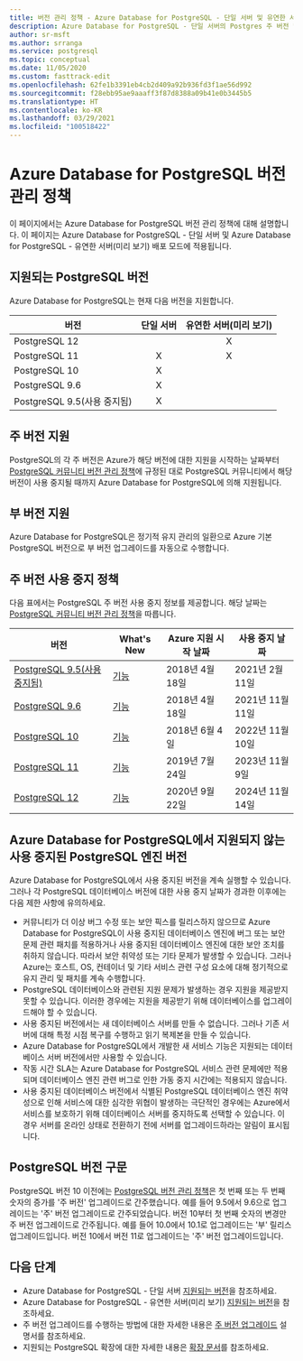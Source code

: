 ```yaml
---
title: 버전 관리 정책 - Azure Database for PostgreSQL - 단일 서버 및 유연한 서버(미리 보기)
description: Azure Database for PostgreSQL - 단일 서버의 Postgres 주 버전 및 부 버전 관련 정책을 설명합니다.
author: sr-msft
ms.author: srranga
ms.service: postgresql
ms.topic: conceptual
ms.date: 11/05/2020
ms.custom: fasttrack-edit
ms.openlocfilehash: 62fe1b3391eb4cb2d409a92b936fd3f1ae56d992
ms.sourcegitcommit: f28ebb95ae9aaaff3f87d8388a09b41e0b3445b5
ms.translationtype: HT
ms.contentlocale: ko-KR
ms.lasthandoff: 03/29/2021
ms.locfileid: "100518422"
---
```

# <a name="azure-database-for-postgresql-versioning-policy"></a>Azure Database for PostgreSQL 버전 관리 정책

이 페이지에서는 Azure Database for PostgreSQL 버전 관리 정책에 대해 설명합니다. 이 페이지는 Azure Database for PostgreSQL - 단일 서버 및 Azure Database for PostgreSQL - 유연한 서버(미리 보기) 배포 모드에 적용됩니다.

## <a name="supported--postgresql-versions"></a>지원되는 PostgreSQL 버전

Azure Database for PostgreSQL는 현재 다음 버전을 지원합니다.

| 버전 | 단일 서버 | 유연한 서버(미리 보기) |
| ----- | :------: | :----: |
| PostgreSQL 12 |  | X  | 
| PostgreSQL 11 | X | X |
| PostgreSQL 10 | X |  |
| PostgreSQL 9.6 | X |  |
| PostgreSQL 9.5(사용 중지됨) | X |  |

## <a name="major-version-support"></a>주 버전 지원
PostgreSQL의 각 주 버전은 Azure가 해당 버전에 대한 지원을 시작하는 날짜부터 [PostgreSQL 커뮤니티 버전 관리 정책](https://www.postgresql.org/support/versioning/)에 규정된 대로 PostgreSQL 커뮤니티에서 해당 버전이 사용 중지될 때까지 Azure Database for PostgreSQL에 의해 지원됩니다.

## <a name="minor-version-support"></a>부 버전 지원
Azure Database for PostgreSQL은 정기적 유지 관리의 일환으로 Azure 기본 PostgreSQL 버전으로 부 버전 업그레이드를 자동으로 수행합니다. 

## <a name="major-version-retirement-policy"></a>주 버전 사용 중지 정책
다음 표에서는 PostgreSQL 주 버전 사용 중지 정보를 제공합니다. 해당 날짜는 [PostgreSQL 커뮤니티 버전 관리 정책](https://www.postgresql.org/support/versioning/)을 따릅니다.

| 버전 | What's New | Azure 지원 시작 날짜 | 사용 중지 날짜|
| ----- | ----- | ------ | ----- |
| [PostgreSQL 9.5(사용 중지됨)](https://www.postgresql.org/about/news/postgresql-132-126-1111-1016-9621-and-9525-released-2165/)| [기능](https://www.postgresql.org/docs/9.5/release-9-5.html)  | 2018년 4월 18일   | 2021년 2월 11일
| [PostgreSQL 9.6](https://www.postgresql.org/about/news/postgresql-96-released-1703/) | [기능](https://wiki.postgresql.org/wiki/NewIn96) | 2018년 4월 18일  | 2021년 11월 11일
| [PostgreSQL 10](https://www.postgresql.org/about/news/postgresql-10-released-1786/) | [기능](https://wiki.postgresql.org/wiki/New_in_postgres_10) | 2018년 6월 4일  | 2022년 11월 10일
| [PostgreSQL 11](https://www.postgresql.org/about/news/postgresql-11-released-1894/) | [기능](https://www.postgresql.org/docs/11/release-11.html) | 2019년 7월 24일  | 2023년 11월 9일
| [PostgreSQL 12](https://www.postgresql.org/about/news/postgresql-12-released-1976/) | [기능](https://www.postgresql.org/docs/12/release-12.html) | 2020년 9월 22일  | 2024년 11월 14일

## <a name="retired-postgresql-engine-versions-not-supported-in-azure-database-for-postgresql"></a>Azure Database for PostgreSQL에서 지원되지 않는 사용 중지된 PostgreSQL 엔진 버전

Azure Database for PostgreSQL에서 사용 중지된 버전을 계속 실행할 수 있습니다. 그러나 각 PostgreSQL 데이터베이스 버전에 대한 사용 중지 날짜가 경과한 이후에는 다음 제한 사항에 유의하세요.
- 커뮤니티가 더 이상 버그 수정 또는 보안 픽스를 릴리스하지 않으므로 Azure Database for PostgreSQL이 사용 중지된 데이터베이스 엔진에 버그 또는 보안 문제 관련 패치를 적용하거나 사용 중지된 데이터베이스 엔진에 대한 보안 조치를 취하지 않습니다. 따라서 보안 취약성 또는 기타 문제가 발생할 수 있습니다. 그러나 Azure는 호스트, OS, 컨테이너 및 기타 서비스 관련 구성 요소에 대해 정기적으로 유지 관리 및 패치를 계속 수행합니다.
- PostgreSQL 데이터베이스와 관련된 지원 문제가 발생하는 경우 지원을 제공받지 못할 수 있습니다. 이러한 경우에는 지원을 제공받기 위해 데이터베이스를 업그레이드해야 할 수 있습니다.
- 사용 중지된 버전에서는 새 데이터베이스 서버를 만들 수 없습니다. 그러나 기존 서버에 대해 특정 시점 복구를 수행하고 읽기 복제본을 만들 수 있습니다.
- Azure Database for PostgreSQL에서 개발한 새 서비스 기능은 지원되는 데이터베이스 서버 버전에서만 사용할 수 있습니다.
- 작동 시간 SLA는 Azure Database for PostgreSQL 서비스 관련 문제에만 적용되며 데이터베이스 엔진 관련 버그로 인한 가동 중지 시간에는 적용되지 않습니다.  
- 사용 중지된 데이터베이스 버전에서 식별된 PostgreSQL 데이터베이스 엔진 취약성으로 인해 서비스에 대한 심각한 위협이 발생하는 극단적인 경우에는 Azure에서 서비스를 보호하기 위해 데이터베이스 서버를 중지하도록 선택할 수 있습니다. 이 경우 서버를 온라인 상태로 전환하기 전에 서버를 업그레이드하라는 알림이 표시됩니다.

## <a name="postgresql-version-syntax"></a>PostgreSQL 버전 구문
PostgreSQL 버전 10 이전에는 [PostgreSQL 버전 관리 정책](https://www.postgresql.org/support/versioning/)은 첫 번째 또는 두 번째 숫자의 증가를 '주 버전' 업그레이드로 간주했습니다. 예를 들어 9.5에서 9.6으로 업그레이드는 '주' 버전 업그레이드로 간주되었습니다. 버전 10부터 첫 번째 숫자의 변경만 주 버전 업그레이드로 간주됩니다. 예를 들어 10.0에서 10.1로 업그레이드는 '부' 릴리스 업그레이드입니다. 버전 10에서 버전 11로 업그레이드는 '주' 버전 업그레이드입니다.

## <a name="next-steps"></a>다음 단계
- Azure Database for PostgreSQL - 단일 서버 [지원되는 버전](./concepts-supported-versions.md)을 참조하세요.
- Azure Database for PostgreSQL - 유연한 서버(미리 보기) [지원되는 버전](flexible-server/concepts-supported-versions.md)을 참조하세요.
- 주 버전 업그레이드를 수행하는 방법에 대한 자세한 내용은 [주 버전 업그레이드](how-to-upgrade-using-dump-and-restore.md) 설명서를 참조하세요.
- 지원되는 PostgreSQL 확장에 대한 자세한 내용은 [확장 문서](concepts-extensions.md)를 참조하세요.
